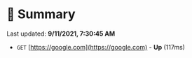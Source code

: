 # 📖 Summary
Last updated: **9/11/2021, 7:30:45 AM**

- `GET` [https://google.com](https://google.com) - **Up** (117ms)
